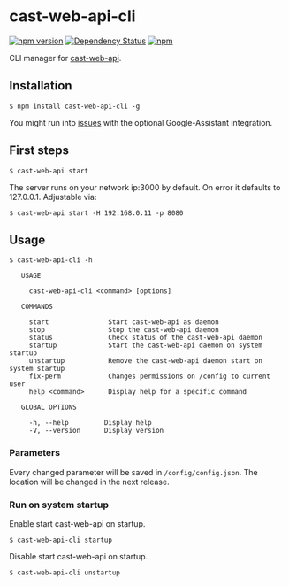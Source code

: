 # cast-web-api-cli
[![npm version](https://badge.fury.io/js/cast-web-api-desktop.svg)](https://badge.fury.io/js/cast-web-api-desktop)
[![Dependency Status](https://img.shields.io/david/vervallsweg/cast-web-api-desktop.svg)](https://david-dm.org/vervallsweg/cast-web-api-desktop)
[![npm](https://img.shields.io/npm/dm/cast-web-api-desktop.svg?maxAge=2592000)]()

CLI manager for [cast-web-api](https://github.com/vervallsweg/cast-web-api).

## Installation
	$ npm install cast-web-api-cli -g

You might run into [issues](https://github.com/vervallsweg/cast-web-api/issues/79) with the optional Google-Assistant integration.

## First steps
    $ cast-web-api start

The server runs on your network ip:3000 by default. On error it defaults to 127.0.0.1. Adjustable via:

	$ cast-web-api start -H 192.168.0.11 -p 8080

## Usage

    $ cast-web-api-cli -h
    
       USAGE
    
         cast-web-api-cli <command> [options]
    
       COMMANDS
    
         start               Start cast-web-api as daemon           
         stop                Stop the cast-web-api daemon           
         status              Check status of the cast-web-api daemon
         startup             Start the cast-web-api daemon on system startup      
         unstartup           Remove the cast-web-api daemon start on system startup
         fix-perm            Changes permissions on /config to current user
         help <command>      Display help for a specific command    
    
       GLOBAL OPTIONS
    
         -h, --help         Display help                                      
         -V, --version      Display version

### Parameters

Every changed parameter will be saved in `/config/config.json`. The location will be changed in the next release.

### Run on system startup

Enable start cast-web-api on startup.

    $ cast-web-api-cli startup
    
Disable start cast-web-api on startup.

    $ cast-web-api-cli unstartup
